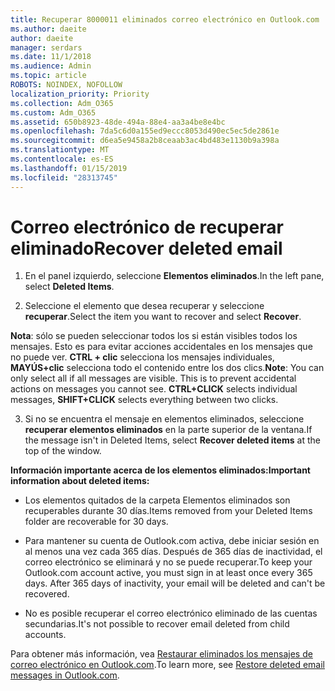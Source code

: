 ```yaml
---
title: Recuperar 8000011 eliminados correo electrónico en Outlook.com
ms.author: daeite
author: daeite
manager: serdars
ms.date: 11/1/2018
ms.audience: Admin
ms.topic: article
ROBOTS: NOINDEX, NOFOLLOW
localization_priority: Priority
ms.collection: Adm_O365
ms.custom: Adm_O365
ms.assetid: 650b8923-48de-494a-88e4-aa3a4be8e4bc
ms.openlocfilehash: 7da5c6d0a155ed9eccc8053d490ec5ec5de2861e
ms.sourcegitcommit: d6ea5e9458a2b8ceaab3ac4bd483e1130b9a398a
ms.translationtype: MT
ms.contentlocale: es-ES
ms.lasthandoff: 01/15/2019
ms.locfileid: "28313745"
---
```

# <a name="recover-deleted-email"></a><span data-ttu-id="a658b-102">Correo electrónico de recuperar eliminado</span><span class="sxs-lookup"><span data-stu-id="a658b-102">Recover deleted email</span></span>

1. <span data-ttu-id="a658b-103">En el panel izquierdo, seleccione **Elementos eliminados**.</span><span class="sxs-lookup"><span data-stu-id="a658b-103">In the left pane, select **Deleted Items**.</span></span> 
    
2. <span data-ttu-id="a658b-104">Seleccione el elemento que desea recuperar y seleccione **recuperar**.</span><span class="sxs-lookup"><span data-stu-id="a658b-104">Select the item you want to recover and select **Recover**.</span></span> 
  
 <span data-ttu-id="a658b-p101">**Nota**: sólo se pueden seleccionar todos los si están visibles todos los mensajes. Esto es para evitar acciones accidentales en los mensajes que no puede ver. **CTRL + clic** selecciona los mensajes individuales, **MAYÚS+clic** selecciona todo el contenido entre los dos clics.</span><span class="sxs-lookup"><span data-stu-id="a658b-p101">**Note**: You can only select all if all messages are visible. This is to prevent accidental actions on messages you cannot see. **CTRL+CLICK** selects individual messages, **SHIFT+CLICK** selects everything between two clicks.</span></span> 
    
3. <span data-ttu-id="a658b-108">Si no se encuentra el mensaje en elementos eliminados, seleccione **recuperar elementos eliminados** en la parte superior de la ventana.</span><span class="sxs-lookup"><span data-stu-id="a658b-108">If the message isn't in Deleted Items, select **Recover deleted items** at the top of the window.</span></span> 
    
 <span data-ttu-id="a658b-109">**Información importante acerca de los elementos eliminados:**</span><span class="sxs-lookup"><span data-stu-id="a658b-109">**Important information about deleted items:**</span></span>
  
- <span data-ttu-id="a658b-110">Los elementos quitados de la carpeta Elementos eliminados son recuperables durante 30 días.</span><span class="sxs-lookup"><span data-stu-id="a658b-110">Items removed from your Deleted Items folder are recoverable for 30 days.</span></span>
    
- <span data-ttu-id="a658b-p102">Para mantener su cuenta de Outlook.com activa, debe iniciar sesión en al menos una vez cada 365 días. Después de 365 días de inactividad, el correo electrónico se eliminará y no se puede recuperar.</span><span class="sxs-lookup"><span data-stu-id="a658b-p102">To keep your Outlook.com account active, you must sign in at least once every 365 days. After 365 days of inactivity, your email will be deleted and can't be recovered.</span></span>
    
- <span data-ttu-id="a658b-113">No es posible recuperar el correo electrónico eliminado de las cuentas secundarias.</span><span class="sxs-lookup"><span data-stu-id="a658b-113">It's not possible to recover email deleted from child accounts.</span></span>
    
<span data-ttu-id="a658b-114">Para obtener más información, vea [Restaurar eliminados los mensajes de correo electrónico en Outlook.com](https://go.microsoft.com/fwlink/p/?linkid=873117).</span><span class="sxs-lookup"><span data-stu-id="a658b-114">To learn more, see [Restore deleted email messages in Outlook.com](https://go.microsoft.com/fwlink/p/?linkid=873117).</span></span>
  

